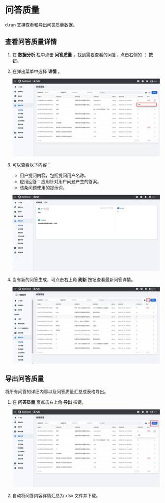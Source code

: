 # 问答质量

d.run 支持查看和导出问答质量数据。

## 查看问答质量详情

1. 在 **数据分析** 栏中点击 **问答质量** ，找到需要查看的问答，点击右侧的 **⋮** 按钮。

2. 在弹出菜单中选择 **详情** 。

    ![详情菜单](images/qa-quality.png)

3. 可以查看以下内容：

    - 用户提问内容，包括提问用户名称。
    - 应用回答：应用针对用户问题产生的答案。
    - 该条问题使用的提示词。

    ![查看的详情](images/qa-quality-detail.png)

4. 当有新的问答生成，可点击右上角 **刷新** 按钮查看最新问答详情。

    ![刷新](images/refresh-qa-quality.png)

## 导出问答质量

将所有问答的详细内容以及问答质量汇总成表格导出。

1. 在 **问答质量** 页点击右上角 **导出** 按键。

    ![导出](images/export-qa-quality.png)

2. 自动将问答内容详情汇总为 xlsx 文件并下载。
